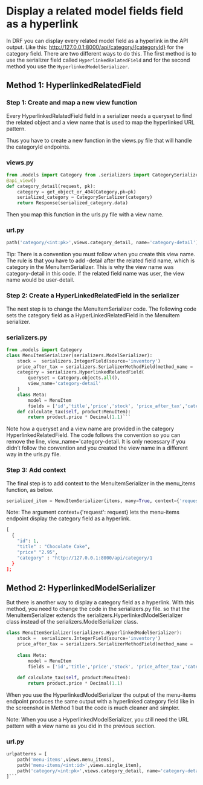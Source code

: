 # Display a related model fields field as a hyperlink

In DRF you can display every related model field as a hyperlink in the API output. Like this: http://127.0.0.1:8000/api/category/{categoryId} for the category field. There are two different ways to do this. The first method is to use the serializer field called `HyperlinkedRelatedField` and for the second method you use the `HyperlinkedModelSerializer`.

## Method 1: HyperlinkedRelatedField

### Step 1: Create and map a new view function

Every HyperlinkedRelatedField field in a serializer needs a queryset to find the related object and a view name that is used to map the hyperlinked URL pattern.

Thus you have to create a new function in the views.py file that will handle the categoryId endpoints.

### views.py

```py
from .models import Category from .serializers import CategorySerializer
@api_view()
def category_detail(request, pk):
    category = get_object_or_404(Category,pk=pk)
    serialized_category = CategorySerializer(category)
    return Response(serialized_category.data)
```

Then you map this function in the urls.py file with a view name.

### url.py

```py
path('category/<int:pk>',views.category_detail, name='category-detail')
```

Tip: There is a convention you must follow when you create this view name. The rule is that you have to add -detail after the related field name, which is category in the MenuItemSerializer. This is why the view name was category-detail in this code. If the related field name was user, the view name would be user-detail.

### Step 2: Create a HyperLinkedRelatedField in the serializer

The next step is to change the MenuItemSerializer code. The following code sets the category field as a HyperLinkedRelatedField in the MenuItem serializer.

### serializers.py

````py
from .models import Category
class MenuItemSerializer(serializers.ModelSerializer):
    stock =  serializers.IntegerField(source='inventory')
    price_after_tax = serializers.SerializerMethodField(method_name = 'calculate_tax')
    category = serializers.HyperlinkedRelatedField(
        queryset = Category.objects.all(),
        view_name='category-detail'
    )
    class Meta:
        model = MenuItem
        fields = ['id','title','price','stock', 'price_after_tax','category']   
    def calculate_tax(self, product:MenuItem):
        return product.price * Decimal(1.1)```
````

Note how a queryset and a view name are provided in the category HyperlinkedRelatedField. The code follows the convention so you can remove the line, view_name='category-detail. It is only necessary if you didn’t follow the convention and you created the view name in a different way in the urls.py file.

### Step 3: Add context

The final step is to add context to the MenuItemSerializer in the menu_items function, as below.

```py
serialized_item = MenuItemSerializer(items, many=True, context={'request': request})
```

Note: The argument context={'request': request} lets the menu-items endpoint display the category field as a hyperlink.

```py
[
  {
    "id": 1,
    "title" : "Chocolate Cake",
    "price" "2.95",
    "category" : "http://127.0.0.1:8000/api/category/1
  }
];
```

## Method 2: HyperlinkedModelSerializer

But there is another way to display a category field as a hyperlink. With this method, you need to change the code in the serializers.py file. so that the MenuItemSerializer extends the serializers.HyperlinkedModelSerializer class instead of the serializers.ModelSerializer class.

```py
class MenuItemSerializer(serializers.HyperlinkedModelSerializer):
    stock =  serializers.IntegerField(source='inventory')
    price_after_tax = serializers.SerializerMethodField(method_name = 'calculate_tax')
 
    class Meta:
        model = MenuItem
        fields = ['id','title','price','stock', 'price_after_tax','category']
   
    def calculate_tax(self, product:MenuItem):
        return product.price * Decimal(1.1)
```

When you use the HyperlinkedModelSerializer the output of the menu-items endpoint produces the same output with a hyperlinked category field like in the screenshot in Method 1 but the code is much cleaner and simpler.

Note: When you use a HyperlinkedModelSerializer, you still need the URL pattern with a view name as you did in the previous section.

### url.py

````py
urlpatterns = [
    path('menu-items',views.menu_items),
    path('menu-items/<int:id>',views.single_item),
    path('category/<int:pk>',views.category_detail, name='category-detail')
]```
````
